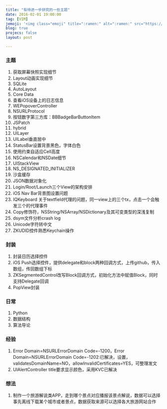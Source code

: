 ```yaml
---
title: "有待进一步研究的一些主题"
date: 2016-02-01 19:00:00
tag: [VIM]
jemoji: '<img class="emoji" title=":ramen:" alt=":ramen:" src="https://assets.github.com/images/icons/emoji/unicode/1f35c.png" height="20" width="20" align="absmiddle">'
blog: true
projecs: false
layout: post

---
```


### 主题

1. 获取屏幕快照实现细节
2. Layout动画实现细节
3. SQLite
4. AutoLayout
5. Core Data
6. 查看iOS设备上的日志信息
7. WEPopoverController
8. NSURLProtocol
9. 按钮数字第三方库：BBBadgeBarButtonItem
10. JSPatch
11. hybrid
12. UILayer
13. UILabel垂直居中
14. StatusBar设置背景黑色，字体白色
15. 使用约束自适应Cell高度
16. NSCalendar和NSDate细节
17. UIStackView
18. NS_DESIGNATED_INITIALIZER
19. 沙盒缓存
20. JSON数据对象化
21. Login/Root/Launch三个View的架构安排
22. iOS Nav Bar背景图设置问题
23. IQKeyboard 关于textfield代理的问题，同一view上的三个tx，点击一个会触发三个的代理事件
24. Copy修饰符，NSString/NSArray/NSDictionary及其可变类型的深浅复制
25. dsym文件分析crash log
26. Unicode字符转中文
27. ZKUDID控件熟悉Keychain操作

### 封装

1. 封装日历选择控件
2. iOS Push选择控件，提供delegate和block两种回调方式，上传github，传入数组，传回数组下标
3. ZKSegmentedControl改写Block回调方式，初始化方法中赋值Block，同时支持Delegate回调
4. PopView封装


### 日常

1. Python
2. 数据结构
3. 算法导论


### 经验

1. Error Domain=NSURLErrorDomain Code=-1200，Error Domain=NSURLErrorDomain Code=-1202:已解决，设置，validatesDomainName=NO，allowInvalidCertificates=YES，可整理发文
2. UIAlertController title要求显示颜色，采用KVC已解决


### 想法

1. 制作一个旅游解说类APP，走到哪个景点对应播报该景点解说，数据可以选择事先离线下载某个城市或者景点，数据获取来源可以选择各大旅游网站合作


